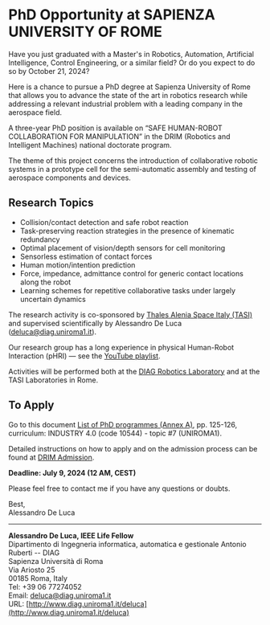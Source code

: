 # PhD Opportunity at SAPIENZA UNIVERSITY OF ROME

Have you just graduated with a Master's in Robotics, Automation, Artificial Intelligence, Control Engineering, or a similar field? Or do you expect to do so by October 21, 2024?

Here is a chance to pursue a PhD degree at Sapienza University of Rome that allows you to advance the state of the art in robotics research while addressing a relevant industrial problem with a leading company in the aerospace field.

A three-year PhD position is available on “SAFE HUMAN-ROBOT COLLABORATION FOR MANIPULATION” in the DRIM (Robotics and Intelligent Machines) national doctorate program.

The theme of this project concerns the introduction of collaborative robotic systems in a prototype cell for the semi-automatic assembly and testing of aerospace components and devices.

## Research Topics
- Collision/contact detection and safe robot reaction
- Task-preserving reaction strategies in the presence of kinematic redundancy
- Optimal placement of vision/depth sensors for cell monitoring
- Sensorless estimation of contact forces
- Human motion/intention prediction
- Force, impedance, admittance control for generic contact locations along the robot
- Learning schemes for repetitive collaborative tasks under largely uncertain dynamics

The research activity is co-sponsored by [Thales Alenia Space Italy (TASI)](https://www.thalesaleniaspace.com/en) and supervised scientifically by Alessandro De Luca ([deluca@diag.uniroma1.it](mailto:deluca@diag.uniroma1.it)).

Our research group has a long experience in physical Human-Robot Interaction (pHRI) — see the [YouTube playlist](https://www.youtube.com/playlist?list=PLvAUmIzqq6oaRtwX9l9sjDhcNMXNCGSN0).

Activities will be performed both at the [DIAG Robotics Laboratory](https://www.youtube.com/user/RoboticsLabSapienza) and at the TASI Laboratories in Rome.

## To Apply

Go to this document [List of PhD programmes (Annex A)](https://unige.it/sites/unige.it/files/2024-06/List%20of%20PhD%20programmes%20%28Annex%20A%29.pdf), pp. 125-126, curriculum: INDUSTRY 4.0 (code 10544) - topic #7 (UNIROMA1).

Detailed instructions on how to apply and on the admission process can be found at [DRIM Admission](https://drim.i-rim.it/en/admission/).

**Deadline: July 9, 2024 (12 AM, CEST)**

Please feel free to contact me if you have any questions or doubts.

Best,  
Alessandro De Luca

---

**Alessandro De Luca, IEEE Life Fellow**  
Dipartimento di Ingegneria informatica, automatica e gestionale Antonio Ruberti -- DIAG  
Sapienza Università di Roma  
Via Ariosto 25  
00185 Roma, Italy  
Tel: +39 06 77274052  
Email: [deluca@diag.uniroma1.it](mailto:deluca@diag.uniroma1.it)  
URL: [http://www.diag.uniroma1.it/deluca](http://www.diag.uniroma1.it/deluca)
